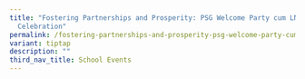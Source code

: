```yaml
---
title: "Fostering Partnerships and Prosperity: PSG Welcome Party cum LNW Lohei
  Celebration"
permalink: /fostering-partnerships-and-prosperity-psg-welcome-party-cum-lnw-lohei-celebration/
variant: tiptap
description: ""
third_nav_title: School Events
---
```

